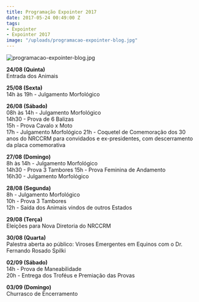 ```yaml
---
title: Programação Expointer 2017
date: 2017-05-24 00:49:00 Z
tags:
- Expointer
- Expointer 2017
image: "/uploads/programacao-expointer-blog.jpg"
---
```


![programacao-expointer-blog.jpg](/uploads/programacao-expointer-blog.jpg)

**24/08 (Quinta)**  
Entrada dos Animais

**25/08 (Sexta)**  
14h às 19h - Julgamento Morfológico  

**26/08 (Sábado)**  
08h às 14h - Julgamento Morfológico  
14h30 - Prova de 6 Balizas  
15h - Prova Cavalo x Moto  
17h - Julgamento Morfológico 21h - Coquetel de Comemoração dos 30 anos do NRCCRM para convidados e ex-presidentes, com descerramento da placa comemorativa  

**27/08 (Domingo)**  
8h às 14h - Julgamento Morfológico  
14h30 - Prova 3 Tambores 15h - Prova Feminina de Andamento  
16h30 - Julgamento Morfológico  

**28/08 (Segunda)**  
8h - Julgamento Morfológico  
10h - Prova 3 Tambores  
12h - Saída dos Animais vindos de outros Estados  

**29/08 (Terça)**  
Eleições para Nova Diretoria do NRCCRM  

**30/08 (Quarta)**  
Palestra aberta ao público: Viroses Emergentes em Equinos com o Dr. Fernando Rosado Spilki  

**02/09 (Sábado)**  
14h - Prova de Maneabilidade  
20h - Entrega dos Troféus e Premiação das Provas  

**03/09 (Domingo)**  
Churrasco de Encerramento  
